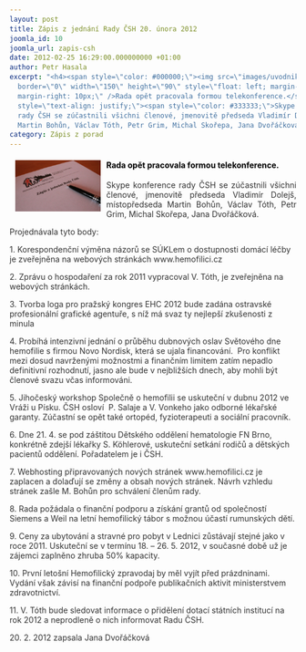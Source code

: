```yaml
---
layout: post
title: Zápis z jednání Rady ČSH 20. února 2012
joomla_id: 10
joomla_url: zapis-csh
date: 2012-02-25 16:29:00.000000000 +01:00
author: Petr Hasala
excerpt: "<h4><span style=\"color: #000000;\"><img src=\"images/uvodnik-clanku-foto/zapis_rada.jpg\"
  border=\"0\" width=\"150\" height=\"90\" style=\"float: left; margin-left: 10px;
  margin-right: 10px;\" />Rada opět pracovala formou telekonference.</span></h4>\r\n<p
  style=\"text-align: justify;\"><span style=\"color: #333333;\">Skype konference
  rady ČSH se zúčastnili všichni členové, jmenovitě předseda Vladimír Dolejš, místopředseda
  Martin Bohůn, Václav Tóth, Petr Grim, Michal Skořepa, Jana Dvořáčková.</span></p>"
category: Zápis z porad
---
```

<h4><span style="color: #000000;"><img src="images/uvodnik-clanku-foto/zapis_rada.jpg" border="0" width="150" height="90" style="float: left; margin-left: 10px; margin-right: 10px;" />Rada opět pracovala formou telekonference.</span></h4>

<p style="text-align: justify;"><span style="color: #333333;">Skype konference rady ČSH se zúčastnili všichni členové, jmenovitě předseda Vladimír Dolejš, místopředseda Martin Bohůn, Václav Tóth, Petr Grim, Michal Skořepa, Jana Dvořáčková.</span></p>



<p><span style="color: #333333;">Projednávala tyto body: </span></p>

<p><span style="color: #333333;">1. Korespondenční výměna názorů se SÚKLem o dostupnosti domácí léčby je zveřejněna na webových stránkách www.hemofilici.cz</span></p>

<p><span style="color: #333333;">2. Zprávu o hospodaření za rok 2011 vypracoval V. Tóth, je zveřejněna na webových stránkách.</span></p>

<p><span style="color: #333333;">3. Tvorba loga pro pražský kongres EHC 2012 bude zadána ostravské profesionální grafické agentuře, s níž má svaz ty nejlepší zkušenosti z minula</span></p>

<p><span style="color: #333333;">4. Probíhá intenzivní jednání o průběhu dubnových oslav Světového dne hemofilie s firmou Novo Nordisk, která se ujala financování.  Pro konflikt mezi dosud navrženými možnostmi a finančním limitem zatím nepadlo definitivní rozhodnutí, jasno ale bude v nejbližších dnech, aby mohli být členové svazu včas informováni. </span></p>

<p><span style="color: #333333;">5. Jihočeský workshop Společně o hemofilii se uskuteční v dubnu 2012 ve Vráži u Písku. ČSH osloví  P. Salaje a V. Vonkeho jako odborné lékařské garanty. Zúčastní se opět také ortopéd, fyzioterapeuti a sociální pracovník.  </span></p>

<p><span style="color: #333333;">6. Dne 21. 4. se pod záštitou Dětského oddělení hematologie FN Brno, konkrétně zdejší lékařky S. Köhlerové, uskuteční setkání rodičů a dětských pacientů oddělení. Pořadatelem je i ČSH.</span></p>

<p><span style="color: #333333;">7. Webhosting připravovaných nových stránek www.hemofilici.cz je zaplacen a dolaďují se změny a obsah nových stránek. Návrh vzhledu stránek zašle M. Bohůn pro schválení členům rady.</span></p>

<p><span style="color: #333333;">8. Rada požádala o finanční podporu a získání grantů od společností Siemens a Weil na letní hemofilický tábor s možnou účastí rumunských dětí.</span></p>

<p><span style="color: #333333;">9. Ceny za ubytování a stravné pro pobyt v Lednici zůstávají stejné jako v roce 2011. Uskuteční se v termínu 18. – 26. 5. 2012, v současné době už je zájemci zaplněno zhruba 50% kapacity.</span></p>

<p><span style="color: #333333;">10. První letošní Hemofilický zpravodaj by měl vyjít před prázdninami. Vydání však závisí na finanční podpoře publikačních aktivit ministerstvem zdravotnictví.</span></p>

<p><span style="color: #333333;">11. V. Tóth bude sledovat informace o přidělení dotací státních institucí na rok 2012 a neprodleně o nich informovat Radu ČSH.</span></p>

<p><span style="color: #333333;">20. 2. 2012 zapsala Jana Dvořáčková</span></p>
